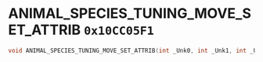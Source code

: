 # ANIMAL_SPECIES_TUNING_MOVE_SET_ATTRIB `0x10CC05F1`

```cpp
void ANIMAL_SPECIES_TUNING_MOVE_SET_ATTRIB(int _Unk0, int _Unk1, int _Unk2, int _Unk3, int _Unk4);
```